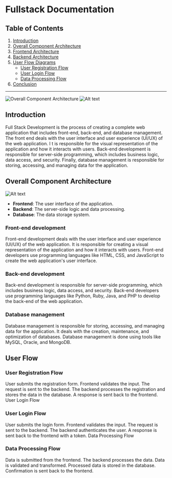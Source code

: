 # Fullstack Documentation

## Table of Contents
1. [Introduction](#introduction)
2. [Overall Component Architecture](#overall-component-architecture)
3. [Frontend Architecture](#frontend-architecture)
4. [Backend Architecture](#backend-architecture)
7. [User Flow Diagrams](#user-flow-diagrams)
    - [User Registration Flow](#user-registration-flow)
    - [User Login Flow](#user-login-flow)
    - [Data Processing Flow](#data-processing-flow)
8. [Conclusion](#conclusion)

---
![Overall Component Architecture](https://d2ms8rpfqc4h24.cloudfront.net/understanding_fullstack_development_bd6a331177.jpg)
![Alt text](https://miro.medium.com/v2/resize:fit:1400/0*cl7fc6pt1MHjIF4K.png)
## Introduction

Full Stack Development is the process of creating a complete web application that includes front-end, back-end, and database management. 
The front end deals with the user interface and user experience (UI/UX) of the web application. I
t is responsible for the visual representation of the application and how it interacts with users. Back-end development is responsible for server-side programming, which includes business logic, data access, and security. Finally, database management is responsible for storing, accessing, and managing data for the application.
## Overall Component Architecture
![Alt text](https://sklc-tinymce-2021.s3.amazonaws.com/comp/2023/04/full-stack%20web%20development%202_1681290764.png)
- **Frontend**: The user interface of the application.
- **Backend**: The server-side logic and data processing.
- **Database**: The data storage system.

### Front-end development 
Front-end development deals with the user interface and user experience (UI/UX) of the web application. It is responsible for creating a visual representation of the application and how it interacts with users. Front-end developers use programming languages like HTML, CSS, and JavaScript to create the web application's user interface.

### Back-end development 
Back-end development is responsible for server-side programming, which includes business logic, data access, and security. Back-end developers use programming languages like Python, Ruby, Java, and PHP to develop the back-end of the web application.

### Database management 
Database management is responsible for storing, accessing, and managing data for the application. It deals with the creation, maintenance, and optimization of databases. Database management is done using tools like MySQL, Oracle, and MongoDB.


## User Flow

### User Registration Flow
User submits the registration form.
Frontend validates the input.
The request is sent to the backend.
The backend processes the registration and stores the data in the database.
A response is sent back to the frontend.
User Login Flow

### User Login Flow

User submits the login form.
Frontend validates the input.
The request is sent to the backend.
The backend authenticates the user.
A response is sent back to the frontend with a token.
Data Processing Flow

### Data Processing Flow

Data is submitted from the frontend.
The backend processes the data.
Data is validated and transformed.
Processed data is stored in the database.
Confirmation is sent back to the frontend.

